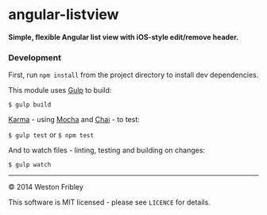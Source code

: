 angular-listview
================

#### Simple, flexible Angular list view with iOS-style edit/remove header.

### Development

First, run `npm install` from the project directory to install dev dependencies.

This module uses [Gulp](http://gulpjs.com/) to build:

`$ gulp build`

[Karma](http://karma-runner.github.io/) - using
[Mocha](http://visionmedia.github.io/mocha/) and [Chai](http://chaijs.com/) - to
test:

`$ gulp test` or `$ npm test`

And to watch files - linting, testing and building on changes:

`$ gulp watch`

-----

&copy; 2014 Weston Fribley

This software is MIT licensed - please see `LICENCE` for details.
